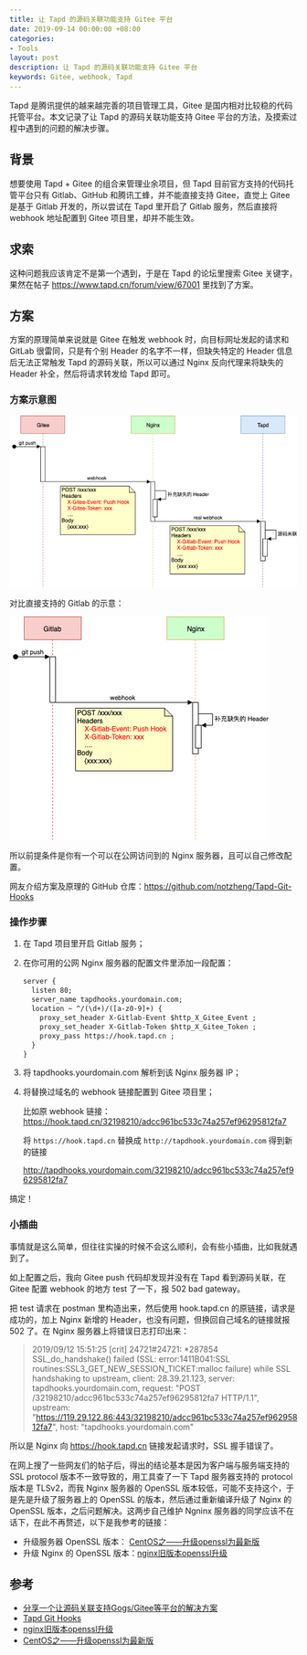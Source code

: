 ```yaml
---
title: 让 Tapd 的源码关联功能支持 Gitee 平台
date: 2019-09-14 00:00:00 +08:00
categories:
- Tools
layout: post
description: 让 Tapd 的源码关联功能支持 Gitee 平台
keywords: Gitee, webhook, Tapd
---
```


Tapd 是腾讯提供的越来越完善的项目管理工具，Gitee 是国内相对比较稳的代码托管平台。本文记录了让 Tapd 的源码关联功能支持 Gitee 平台的方法，及摸索过程中遇到的问题的解决步骤。

## 背景

想要使用 Tapd + Gitee 的组合来管理业余项目，但 Tapd 目前官方支持的代码托管平台只有 Gitlab、GitHub 和腾讯工蜂，并不能直接支持 Gitee，直觉上 Gitee 是基于 Gitlab 开发的，所以尝试在 Tapd 里开启了 Gitlab 服务，然后直接将 webhook 地址配置到 Gitee 项目里，却并不能生效。

## 求索

这种问题我应该肯定不是第一个遇到，于是在 Tapd 的论坛里搜索 Gitee 关键字，果然在帖子 <https://www.tapd.cn/forum/view/67001> 里找到了方案。

## 方案

方案的原理简单来说就是 Gitee 在触发 webhook 时，向目标网址发起的请求和 GitLab 很雷同，只是有个别 Header 的名字不一样，但缺失特定的 Header 信息后无法正常触发 Tapd 的源码关联，所以可以通过 Nginx 反向代理来将缺失的 Header 补全，然后将请求转发给 Tapd 即可。

### 方案示意图

![](/images/posts/tools/webhook-gitee.png)

对比直接支持的 Gitlab 的示意：

![](/images/posts/tools/webhook-gitlab.png)

所以前提条件是你有一个可以在公网访问到的 Nginx 服务器，且可以自己修改配置。

网友介绍方案及原理的 GitHub 仓库：<https://github.com/notzheng/Tapd-Git-Hooks>

### 操作步骤

1. 在 Tapd 项目里开启 Gitlab 服务；

2. 在你可用的公网 Nginx 服务器的配置文件里添加一段配置：

    ```
    server {
      listen 80;
      server_name tapdhooks.yourdomain.com;
      location ~ ^/(\d+)/([a-z0-9]+) {
        proxy_set_header X-Gitlab-Event $http_X_Gitee_Event ;
        proxy_set_header X-Gitlab-Token $http_X_Gitee_Token ;
        proxy_pass https://hook.tapd.cn ;
      }
    }
    ```

3. 将 tapdhooks.yourdomain.com 解析到该 Nginx 服务器 IP；

4. 将替换过域名的 webhook 链接配置到 Gitee 项目里；

    比如原 webhook 链接：https://hook.tapd.cn/32198210/adcc961bc533c74a257ef96295812fa7

    将 `https://hook.tapd.cn` 替换成 `http://tapdhook.yourdomain.com` 得到新的链接

    http://tapdhooks.yourdomain.com/32198210/adcc961bc533c74a257ef96295812fa7

搞定！

### 小插曲

事情就是这么简单，但往往实操的时候不会这么顺利，会有些小插曲，比如我就遇到了。

如上配置之后，我向 Gitee push 代码却发现并没有在 Tapd 看到源码关联，在 Gitee 配置 webhook 的地方 test 了一下，报 502 bad gateway。

把 test 请求在 postman 里构造出来，然后使用 hook.tapd.cn 的原链接，请求是成功的，加上 Nginx 新增的 Header，也没有问题，但换回自己域名的链接就报 502 了。在 Nginx 服务器上将错误日志打印出来：

> 2019/09/12 15:51:25 [crit] 24721#24721: *287854 SSL_do_handshake() failed (SSL: error:1411B041:SSL routines:SSL3_GET_NEW_SESSION_TICKET:malloc failure) while SSL handshaking to upstream, client: 28.39.21.123, server: tapdhooks.yourdomain.com, request: "POST /32198210/adcc961bc533c74a257ef96295812fa7 HTTP/1.1", upstream: "https://119.29.122.86:443/32198210/adcc961bc533c74a257ef96295812fa7", host: "tapdhooks.yourdomain.com"

所以是 Nginx 向 https://hook.tapd.cn 链接发起请求时，SSL 握手错误了。

在网上搜了一些网友们的帖子后，得出的结论基本是因为客户端与服务端支持的 SSL protocol 版本不一致导致的，用工具查了一下 Tapd 服务器支持的 protocol 版本是 TLSv2，而我 Nginx 服务器的 OpenSSL 版本较低，可能不支持这个，于是先是升级了服务器上的 OpenSSL 的版本，然后通过重新编译升级了 Nginx 的 OpenSSL 版本，之后问题解决。这两步自己维护 Ngninx 服务器的同学应该不在话下，在此不再赘述，以下是我参考的链接：

- 升级服务器 OpenSSL 版本： [CentOS之——升级openssl为最新版][]
- 升级 Nginx 的 OpenSSL 版本：[nginx旧版本openssl升级][]

## 参考

- [分享一个让源码关联支持Gogs/Gitee等平台的解决方案][]
- [Tapd Git Hooks][]
- [nginx旧版本openssl升级][]
- [CentOS之——升级openssl为最新版][]

[分享一个让源码关联支持Gogs/Gitee等平台的解决方案]: https://www.tapd.cn/forum/view/67001
[Tapd Git Hooks]: https://github.com/notzheng/Tapd-Git-Hooks
[nginx旧版本openssl升级]: https://my.oschina.net/u/1449160/blog/220415
[CentOS之——升级openssl为最新版]: https://blog.csdn.net/l1028386804/article/details/53165252
